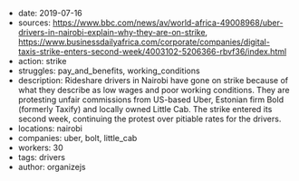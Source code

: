 - date: 2019-07-16
- sources: https://www.bbc.com/news/av/world-africa-49008968/uber-drivers-in-nairobi-explain-why-they-are-on-strike, https://www.businessdailyafrica.com/corporate/companies/digital-taxis-strike-enters-second-week/4003102-5206366-rbvf36/index.html
- action: strike
- struggles: pay_and_benefits, working_conditions
- description: Rideshare drivers in Nairobi have gone on strike because of what they describe as low wages and poor working conditions. They are protesting unfair commissions from US-based Uber, Estonian firm Bold (formerly Taxify) and locally owned Little Cab. The strike entered its second week, continuing the protest over pitiable rates for the drivers.
- locations: nairobi
- companies: uber, bolt, little_cab
- workers: 30
- tags: drivers
- author: organizejs
